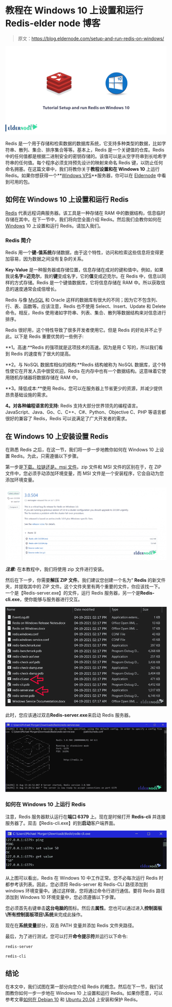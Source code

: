 # 教程在 Windows 10 上设置和运行 Redis-elder node 博客

> 原文：<https://blog.eldernode.com/setup-and-run-redis-on-windows/>

![Tutorial Setup and run Redis on Windows 10](img/b3562ffbfd696b5178f4ac6ac43ddaa0.png)

Redis 是一个用于存储和检索数据的数据库系统，它支持多种类型的数据，比如字符串、散列、集合、排序集合等等。基本上，Redis 是一个关键值的仓库。Redis 中的任何值都是根据二进制安全的密钥存储的。该值可以是从空字符串到长哈希字符串的任何值。每个程序必须支持预先设计的映射来命名 Redis 键，以防止任何命名拥塞。在这篇文章中，我们将教你关于**教程设置和在 Windows 10** 上运行 Redis。如果你想获得一个**[Windows VPS](https://eldernode.com/windows-vps/)**服务器，你可以在 [Eldernode](https://eldernode.com/) 中看到可用的包。

## **如何在 Windows 10 上设置和运行 Redis**

[Redis](https://redis.io/) 代表远程词典服务器。该工具是一种存储在 RAM 中的数据结构，信息临时存储在其中。在下一节中，我们将向您全面介绍 Redis。然后我们会教你如何在 [Windows](https://blog.eldernode.com/tag/windows/) 10 上设置和运行 Redis。请加入我们。

### **Redis 简介**

Redis 用一个**键-值系统**存储数据，由于这个特性，访问和检索这些信息将变得更加容易，因为数据之间没有复杂的关系。

**Key-Value** 是一种服务器或存储位置，信息存储在成对的键和值中。例如，如果我说**名字=迈克尔**，我的**键**变成名字，它的**值**变成迈克尔。在 Redis 中，信息以同样的方式存储。Redis 是一个键值数据库，它将信息存储在 RAM 中。所以获取信息的速度通常会成倍增长。

Redis 与像 [MySQL](https://blog.eldernode.com/install-mysql-on-windows-server/) 和 Oracle 这样的数据库有很大的不同；因为它不包含列、行、表、函数等。应该注意，Redis 也不使用 Select、Insert、Update 和 Delete 命令。相反，Redis 使用诸如字符串、列表、集合、散列等数据结构来对信息进行排序。

Redis 很好用，这个特性导致了很多开发者使用它。但是 Redis 的好处并不止于此。以下是 Redis 重要优势的一些例子:

**1。高速:**Redis 的强项就是这项技术的高速。因为是用 C 写的，所以我们看到 Redis 的速度有了很大的提高。

**2。与 NoSQL 数据库相似的结构:**Redis 结构被称为 NoSQL 数据库，这个特性使它在开发人员中很受欢迎。Redis 在内存中也有一个数据结构。这意味着它使用随机存储器将数据存储在 RAM 中。

**3。降低成本:**使用 Redis，您可以在服务器上节省更少的资源，并减少提供昂贵基础设施的需求。

**4。对各种编程语言的支持:** Redis 支持大部分世界领先的编程语言。JavaScript、Java、Go、C、C++、C#、Python、Objective C、PHP 等语言都很好的兼容了 Redis，Redis 可以说满足了广大开发者的需求。

## **在 Windows 10 上安装设置 Redis**

在熟悉 Redis 之后，在这一节，我们将一步一步地教你如何在 Windows 10 上设置 Redis。为此，只需遵循以下步骤。

第一步是[下载。拉链还是。msi 文件](https://github.com/microsoftarchive/redis/releases)。zip 文件和 MSI 文件的区别在于，在 ZIP 文件中，您必须手动添加环境变量，而 MSI 文件是一个安装程序，它会自动为您添加环境变量。

![how to download redis on windows 10](img/c72b4b560c949c8a4b4f7804d27cd505.png)

***注意:*** 在本教程中，我们将使用 zip 文件进行安装。

然后在下一步，你需要**解压 ZIP 文件**。我们建议您创建一个名为“ **Redis** 的新文件夹，并提取其中的 ZIP 文件。这个文件夹里有两个重要的文件，你应该找一下。一个是【Redis-server.exe】的文件，运行 Redis 服务器，另一个是**Redis-cli.exe**，使你能够与服务器进行交互。

![extracted redis file](img/c2d3a76e8a4a84b8c07d9d7a06730034.png)

此时，您应该通过双击**Redis-server.exe**来启动 Redis 服务器。

![runnig redis on windows 10](img/c4015ecc83e113872285558c075c021c.png)

### **如何在 Windows 10 上运行 Redis**

注意，Redis 服务器默认运行在**端口 6379** 上。现在是时候打开 **Redis-cli** 并连接服务器了。双击【Redis-cli.exe】的到**启动**客户端界面。

![start the client interface of redis](img/76c0ca8693fa7e0abb511ca7e6d531e1.png)

从上图可以看出，Redis 在 Windows 10 中工作正常。您不必每次运行 Redis 时都参考该列表。因此，您必须将 Redis-server 和 Redis-CLI 路径添加到 windows 环境变量中。通过这样做，您将通过命令行进行通信。要将 Redis 路径添加到 Windows 10 环境变量中，您必须遵循以下步骤。

您必须首先右键单击**这台电脑的**图标。然后去**属性**。您也可以通过进入**控制面板\所有控制面板项目\系统**来完成此操作。

现在在**系统变量**部分，双击 PATH 变量并添加 Redis 文件夹路径。

最后，为了进行测试，您可以打开**命令提示符**并运行以下命令:

```
redis-server
```

```
redis-cli
```

## 结论

在本文中，我们试图在第一部分向您介绍 Redis 的概念。然后在下一节，我们试图教你如何一步一步地在 Windows 10 上设置和运行 Redis。如果你愿意，可以参考文章[如何在 Debian 10](https://blog.eldernode.com/install-and-secure-redis-on-debian-10/) 和 [Ubuntu 20.04](https://blog.eldernode.com/configure-redis-on-linux-ubuntu-20-04/) 上安装和保护 Redis。